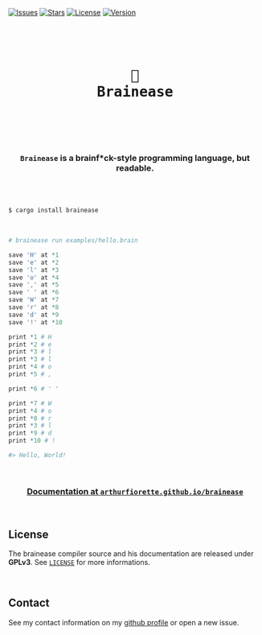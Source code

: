 [![Issues](https://img.shields.io/github/issues/arthurfiorette/brainease?logo=github&label=Issues)](https://github.com/arthurfiorette/brainease/issues)
[![Stars](https://img.shields.io/github/stars/arthurfiorette/brainease?logo=github&label=Stars)](https://github.com/arthurfiorette/brainease/stargazers)
[![License](https://img.shields.io/github/license/arthurfiorette/brainease?label=License)](https://github.com/arthurfiorette/brainease/blob/main/LICENSE)
[![Version](https://img.shields.io/crates/v/brainease?logo=rust&label=Version)](https://crates.io/crates/brainease)

<br />

<div align="center">
  <pre>
  <h1>🤯
Brainease</h1>
  </pre>
  <br />
</div>

<h3 align="center">
  <code>Brainease</code> is a brainf*ck-style programming language, but readable.
  <br />
  <br />
</h3>

<br />

```sh
$ cargo install brainease
```

<br />

```r
# brainease run examples/hello.brain

save 'H' at *1
save 'e' at *2
save 'l' at *3
save 'o' at *4
save ',' at *5
save ' ' at *6
save 'W' at *7
save 'r' at *8
save 'd' at *9
save '!' at *10

print *1 # H
print *2 # e
print *3 # l
print *3 # l
print *4 # o
print *5 # ,

print *6 # ' '

print *7 # W
print *4 # o
print *8 # r
print *3 # l
print *9 # d
print *10 # !

#> Hello, World!
```

<br />

<h3 align=center>
  <a href="https://arthurfiorette.github.io/brainease/" target="_blank">Documentation at <code>arthurfiorette.github.io/brainease</code></a>
</h3>

<br />

## License

The brainease compiler source and his documentation are released under **GPLv3**. See [`LICENSE`](LICENSE) for more informations.

<br />

## Contact

See my contact information on my [github profile](https://github.com/arthurfiorette) or
open a new issue.

<br />
